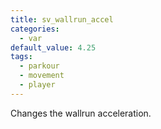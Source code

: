 ```yaml
---
title: sv_wallrun_accel
categories:
  - var
default_value: 4.25
tags:
  - parkour
  - movement
  - player
---
```


Changes the wallrun acceleration.
